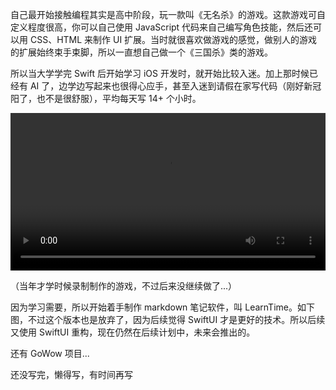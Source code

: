 自己最开始接触编程其实是高中阶段，玩一款叫《无名杀》的游戏。这款游戏可自定义程度很高，你可以自己使用 JavaScript 代码来自己编写角色技能，然后还可以用 CSS、HTML 来制作 UI 扩展。当时就很喜欢做游戏的感觉，做别人的游戏的扩展始终束手束脚，所以一直想自己做一个《三国杀》类的游戏。

所以当大学学完 Swift 后开始学习 iOS 开发时，就开始比较入迷。加上那时候已经有 AI 了，边学边写起来也很得心应手，甚至入迷到请假在家写代码（刚好新冠阳了，也不是很舒服），平均每天写 14+ 个小时。

<video src="/md/media/01.mp4" style="width: 100%;" controls></video>

（当年才学时候录制制作的游戏，不过后来没继续做了...）

因为学习需要，所以开始着手制作 markdown 笔记软件，叫 LearnTime。如下图，不过这个版本也是放弃了，因为后续觉得 SwiftUI 才是更好的技术。所以后续又使用 SwiftUI 重构，现在仍然在后续计划中，未来会推出的。

还有 GoWow 项目...

还没写完，懒得写，有时间再写